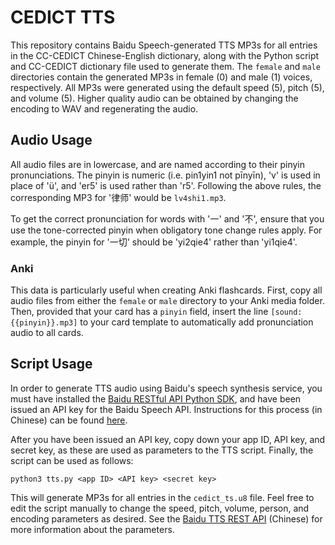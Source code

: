 # CEDICT TTS

This repository contains Baidu Speech-generated TTS MP3s for all entries in the CC-CEDICT Chinese-English dictionary, along with the Python script and CC-CEDICT dictionary file used to generate them. The `female` and `male` directories contain the generated MP3s in female (0) and male (1) voices, respectively. All MP3s were generated using the default speed (5), pitch (5), and volume (5). Higher quality audio can be obtained by changing the encoding to WAV and regenerating the audio.

## Audio Usage

All audio files are in lowercase, and are named according to their pinyin pronunciations. The pinyin is numeric (i.e. pin1yin1 not pīnyīn), 'v' is used in place of 'ü', and 'er5' is used rather than 'r5'. Following the above rules, the corresponding MP3 for '律师' would be `lv4shi1.mp3`.

To get the correct pronunciation for words with '一' and '不', ensure that you use the tone-corrected pinyin when obligatory tone change rules apply. For example, the pinyin for '一切' should be 'yi2qie4' rather than 'yi1qie4'.

### Anki

This data is particularly useful when creating Anki flashcards. First, copy all audio files from either the `female` or `male` directory to your Anki media folder. Then, provided that your card has a `pinyin` field, insert the line `[sound:{{pinyin}}.mp3]` to your card template to automatically add pronunciation audio to all cards.

## Script Usage

In order to generate TTS audio using Baidu's speech synthesis service, you must have installed the [Baidu RESTful API Python SDK](http://ai.baidu.com/sdk#asr), and have been issued an API key for the Baidu Speech API. Instructions for this process (in Chinese) can be found [here](http://ai.baidu.com/docs#/ASR-API/top).

After you have been issued an API key, copy down your app ID, API key, and secret key, as these are used as parameters to the TTS script. Finally, the script can be used as follows:

    python3 tts.py <app ID> <API key> <secret key>

This will generate MP3s for all entries in the `cedict_ts.u8` file. Feel free to edit the script manually to change the speed, pitch, volume, person, and encoding parameters as desired. See the [Baidu TTS REST API](http://ai.baidu.com/docs#/TTS-API/top) (Chinese) for more information about the parameters.
